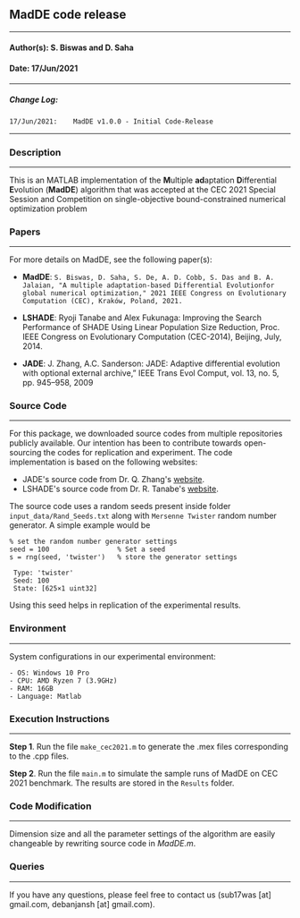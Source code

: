 ## MadDE code release
*******************************************
#### Author(s): S. Biswas and D. Saha 
#### Date: 17/Jun/2021
*******************************************
##### Change Log: 
    17/Jun/2021:    MadDE v1.0.0 - Initial Code-Release
*******************************************
### Description
*******************************************
This is an MATLAB implementation of the **M**ultiple **ad**aptation
**D**ifferential **E**volution (**MadDE**)
algorithm that was accepted at the CEC 2021 Special Session and 
Competition on single-objective bound-constrained numerical optimization problem

### Papers
*******************************************
For more details on MadDE, see the following paper(s):

* **MadDE**:
  ```S. Biswas, D. Saha, S. De, A. D. Cobb, S. Das and B. A. Jalaian, "A multiple adaptation-based Differential Evolutionfor global numerical optimization," 2021 IEEE Congress on Evolutionary Computation (CEC), Kraków, Poland, 2021.```

* **LSHADE**:
  Ryoji Tanabe and Alex Fukunaga: Improving the Search Performance of SHADE Using Linear Population Size Reduction,  Proc. IEEE Congress on Evolutionary Computation (CEC-2014), Beijing, July, 2014.

* **JADE**:
  J. Zhang, A.C. Sanderson: JADE: Adaptive differential evolution with optional external archive,” IEEE Trans Evol Comput, vol. 13, no. 5, pp. 945–958, 2009


### Source Code
*******************************************
For this package, we downloaded source codes from multiple repositories publicly available. Our intention has been to contribute towards open-sourcing the codes for replication and experiment. 
The code implementation is based on the following websites:

* JADE's source code from Dr. Q. Zhang's [website](http://dces.essex.ac.uk/staff/qzhang).
* LSHADE's source code from Dr. R. Tanabe's [website](https://ryojitanabe.github.io/publication).

The source code uses a random seeds present inside folder `input_data/Rand_Seeds.txt` along with `Mersenne Twister` random number generator. 
A simple example would be

`% set the random number generator settings` \
`seed = 100                 % Set a seed` \
`s = rng(seed, 'twister')   % store the generator settings`

     Type: 'twister'
     Seed: 100
     State: [625×1 uint32]

Using this seed helps in replication of the experimental results.

### Environment
*******************************************
System configurations in our experimental environment:

    - OS: Windows 10 Pro
    - CPU: AMD Ryzen 7 (3.9GHz)
    - RAM: 16GB
    - Language: Matlab


### Execution Instructions
*******************************************

**Step 1**. Run the file ``make_cec2021.m`` to generate the .mex files corresponding to the .cpp files. 


**Step 2**. Run the file ``main.m`` to simulate the sample runs of MadDE on CEC 2021 benchmark. The results are stored in the ``Results`` folder.

### Code Modification
*******************************************
Dimension size and all the parameter settings of the algorithm are easily changeable by rewriting source code in *MadDE.m*.

### Queries
*******************************************
If you have any questions, please feel free to contact us (sub17was [at] gmail.com, debanjansh [at] gmail.com).
